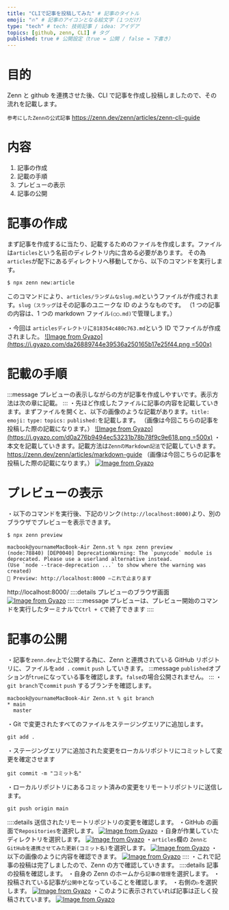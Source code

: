 ```yaml
---
title: "CLIで記事を投稿してみた" # 記事のタイトル
emoji: "🔥" # 記事のアイコンとなる絵文字（１つだけ）
type: "tech" # tech: 技術記事 / idea: アイデア
topics: [github, zenn, CLI] # タグ
published: true # 公開設定（true = 公開 / false = 下書き）
---
```


# 目的

Zenn と github を連携させた後、CLI で記事を作成し投稿しましたので、その流れを記載します。

`参考にしたZennの公式記事`
https://zenn.dev/zenn/articles/zenn-cli-guide

# 内容

1. 記事の作成
2. 記載の手順
3. プレビューの表示
4. 記事の公開

# 記事の作成

まず記事を作成するに当たり、記載するためのファイルを作成します。ファイルは`articles`という名前のディレクトリ内に含める必要があります。
その為`articles`が配下にあるディレクトリへ移動してから、以下のコマンドを実行します。

```
$ npx zenn new:article
```

このコマンドにより、`articles/ランダムなslug.md`というファイルが作成されます。`slug（スラッグ`はその記事のユニークな ID のようなものです。
（1 つの記事の内容は、1 つの markdown ファイル`(◯◯.md)`で管理します。）

・今回は `articlesディレクトリ`に`818354c480c763.md`という ID でファイルが作成されました。
[![Image from Gyazo](https://i.gyazo.com/da26889744e39536a250165b17e25f44.png =500x)](https://gyazo.com/da26889744e39536a250165b17e25f44)

# 記載の手順

:::message
プレビューの表示しながらの方が記事を作成しやすいです。表示方法は次の章に記載。
:::
・先ほど作成したファイルに記事の内容を記載していきます。まずファイルを開くと、以下の画像のような記載があります。`title:` `emoji:` `type:` `topics:` `published:`を記載します。
（画像は今回こちらの記事を投稿した際の記載になります。）
[![Image from Gyazo](https://i.gyazo.com/d0a276b9494ec53231b78b78f9c9e618.png =500x)](https://gyazo.com/d0a276b9494ec53231b78b78f9c9e618)
・本文を記載していきます。記載方法は`ZennのMarkdown記法`で記載していきます。
https://zenn.dev/zenn/articles/markdown-guide
（画像は今回こちらの記事を投稿した際の記載になります。）
[![Image from Gyazo](https://i.gyazo.com/71487a793485b1d694281b1478311fca.png)](https://gyazo.com/71487a793485b1d694281b1478311fca)

# プレビューの表示

・以下のコマンドを実行後、下記のリンク```(http://localhost:8000)```より、別のブラウザでプレビューを表示できます。

```
$ npx zenn preview
```

```
macbook@yournameMacBook-Air Zenn.st % npx zenn preview
(node:78840) [DEP0040] DeprecationWarning: The `punycode` module is deprecated. Please use a userland alternative instead.
(Use `node --trace-deprecation ...` to show where the warning was created)
👀 Preview: http://localhost:8000 ⇦これで止まります
```

http://localhost:8000/
::::details プレビューのブラウザ画面
[![Image from Gyazo](https://i.gyazo.com/79d2a9a82a41b8918c9bf0a824eeacb0.gif)](https://gyazo.com/79d2a9a82a41b8918c9bf0a824eeacb0)
::::
::::message
プレビューは、プレビュー開始のコマンドを実行したターミナルで`Ctrl + C`で終了できます
::::
# 記事の公開

・記事を`zenn.dev`上で公開する為に、Zenn と連携されている GitHub リポジトリに、ファイルを```add .``` `commit` `push` していきます。
:::message
`published`オプションが`true`になっている事を確認します。`false`の場合公開されません。
:::
・`git branch`で`commit` `push` するブランチを確認します。

```
macbook@yournameMacBook-Air Zenn.st % git branch
* main
  master
```

・Git で変更されたすべてのファイルをステージングエリアに追加します。

```
git add .
```

・ステージングエリアに追加された変更をローカルリポジトリにコミットして変更を確定させます

```
git commit -m "コミット名"
```

・ローカルリポジトリにあるコミット済みの変更をリモートリポジトリに送信します。

```
git push origin main
```

::::details 送信されたリモートリポジトリの変更を確認します。
・GitHub の画面で`Repositories`を選択します。
[![Image from Gyazo](https://i.gyazo.com/93d89b3baa5c98cc3d4974696f7159c8.png)](https://gyazo.com/93d89b3baa5c98cc3d4974696f7159c8)
・自身が作業していたディレクトリを選択します。
[![Image from Gyazo](https://i.gyazo.com/2f0a459ebd2a1a43459970e421164aed.png)](https://gyazo.com/2f0a459ebd2a1a43459970e421164aed)
・`articles`欄の `ZennとGitHubを連携させてみた更新(コミット名)`を選択します。
[![Image from Gyazo](https://i.gyazo.com/2ab6c384973586020b35d21ccd236c9a.png)](https://gyazo.com/2ab6c384973586020b35d21ccd236c9a)
・以下の画像のように内容を確認できます。
[![Image from Gyazo](https://i.gyazo.com/0e427f54487ae55e1ea60563dd2c0eaf.png)](https://gyazo.com/0e427f54487ae55e1ea60563dd2c0eaf)
::::
・これで記事の投稿は完了しましたので、Zenn の方で確認していきます。
::::details 記事の投稿を確認します。
・自身の Zenn のホームから`記事の管理`を選択します。
・投稿されている記事が`公開中`となっていることを確認します。
・右側の`▷`を選択します。
[![Image from Gyazo](https://i.gyazo.com/2e686309c03941b078d6a1e020927a6a.png)](https://gyazo.com/2e686309c03941b078d6a1e020927a6a)
・このように表示されていれば記事は正しく投稿されています。
[![Image from Gyazo](https://i.gyazo.com/9a2451910c0e41639009f55f28f2fcb1.png)](https://gyazo.com/9a2451910c0e41639009f55f28f2fcb1)

<br>
<br>
<br>